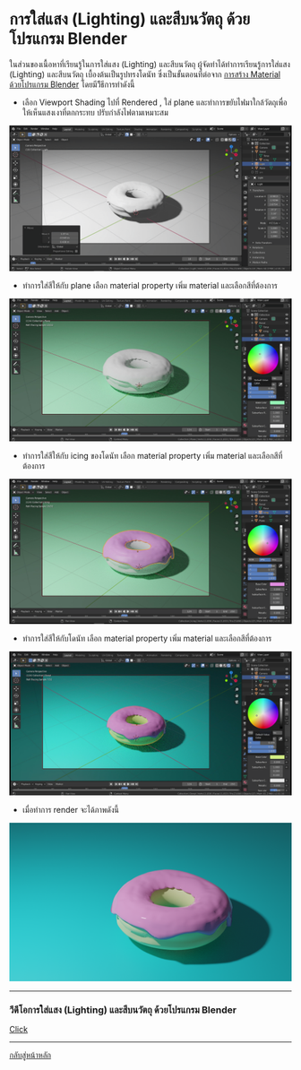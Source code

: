 # การใส่แสง (Lighting) และสีบนวัตถุ ด้วยโปรแกรม Blender
ในส่วนของเนื้อหาที่เรียนรู้ในการใส่แสง (Lighting) และสีบนวัตถุ ผู้จัดทำได้ทำการเรียนรู้การใส่แสง (Lighting) และสีบนวัตถุ เบื้องต้นเป็นรูปทรงโดนัท ซึ่งเป็นขั้นตอนที่ต่อจาก [การสร้าง Material ด้วยโปรแกรม Blender](/Material.md) โดยมีวิีธีการทำดังนี้

- เลือก Viewport Shading ไปที่ Rendered , ใส่ plane และทำการขยับไฟมาใกล้วัตถุเพื่อให้เห็นแสงเงาที่ตกกระทบ ปรับกำลังไฟตามเหมาะสม 

![Logo](https://github.com/praewkln/CN409/blob/master/L1.png?raw=true)

- ทำการใส่สีให้กับ plane เลือก material property เพิ่ม material และเลือกสีที่ต้องการ

![Logo](https://github.com/praewkln/CN409/blob/master/L2.png?raw=true)

- ทำการใส่สีให้กับ icing ของโดนัท เลือก material property เพิ่ม material และเลือกสีที่ต้องการ

![Logo](https://github.com/praewkln/CN409/blob/master/L3.png?raw=true)

- ทำการใส่สีให้กับโดนัท เลือก material property เพิ่ม material และเลือกสีที่ต้องการ

![Logo](https://github.com/praewkln/CN409/blob/master/L4.png?raw=true)

- เมื่อทำการ render จะได้ภาพดังนี้

![Logo](https://github.com/praewkln/CN409/blob/master/L5.png?raw=true)



----------------------------------
### วีดีโอการใส่แสง (Lighting) และสีบนวัตถุ ด้วยโปรแกรม Blender
[Click](https://www.youtube.com/watch?v=u9LT3p6qsS4&t=70s)

----------------------------------
[กลับสู่หน้าหลัก](/README.md)

